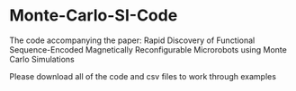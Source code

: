 # Monte-Carlo-SI-Code
The code accompanying the paper: Rapid Discovery of Functional Sequence-Encoded Magnetically Reconfigurable Microrobots using Monte Carlo Simulations

Please download all of the code and csv files to work through examples
